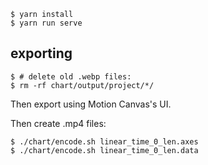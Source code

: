     $ yarn install
    $ yarn run serve

## exporting

    $ # delete old .webp files:
    $ rm -rf chart/output/project/*/

Then export using Motion Canvas's UI.

Then create .mp4 files:

    $ ./chart/encode.sh linear_time_0_len.axes
    $ ./chart/encode.sh linear_time_0_len.data
